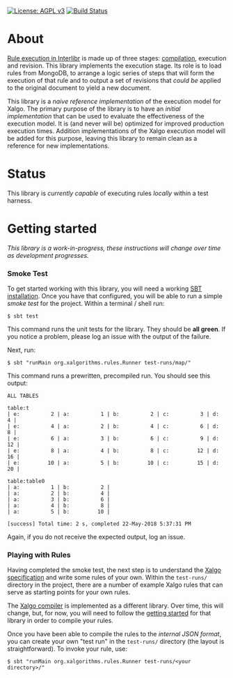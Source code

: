 [![License: AGPL v3](https://img.shields.io/badge/License-AGPL%20v3-blue.svg)](https://www.gnu.org/licenses/agpl-3.0)
[![Build Status](https://www.travis-ci.com/Xalgorithms/lib-rules-int-scala.svg?branch=master)](https://www.travis-ci.com/Xalgorithms/lib-rules-int-scala)

# About

[Rule execution in
Interlibr](https://github.com/Xalgorithms/general-documentation/blob/master/docs/xalgo.md)
is made up of three stages:
[compilation](https://github.com/Xalgorithms/xa-rules), execution and
revision. This library implements the execution stage. Its role is to
load rules from MongoDB, to arrange a logic series of steps that will
form the execution of that rule and to output a set of revisions that
*could be* applied to the original document to yield a new document.

This library is a *naive reference implementation* of the execution
model for Xalgo. The primary purpose of the library is to have an *initial
implementation* that can be used to evaluate the effectiveness of the
execution model. It is (and never will be) optimized for improved
production execution times. Addition implementations of the Xalgo
execution model will be added for this purpose, leaving this library
to remain clean as a reference for new implementations.

# Status

This library is *currently capable* of executing rules *locally*
within a test harness.

# Getting started

*This library is a work-in-progress, these instructions will change
over time as development progresses.*

### Smoke Test

To get started working with this library, you will need a working [SBT
installation](https://www.scala-sbt.org/). Once you have that
configured, you will be able to run a simple *smoke test* for the
project. Within a terminal / shell run:

```
$ sbt test
```

This command runs the unit tests for the library. They should be **all
green**. If you notice a problem, please log an issue with the output
of the failure.

Next, run:

```
$ sbt "runMain org.xalgorithms.rules.Runner test-runs/map/"
```

This command runs a prewritten, precompiled run. You should see this
output:

```
ALL TABLES

table:t
| e:          2 | a:          1 | b:          2 | c:          3 | d:          4 |
| e:          4 | a:          2 | b:          4 | c:          6 | d:          8 |
| e:          6 | a:          3 | b:          6 | c:          9 | d:         12 |
| e:          8 | a:          4 | b:          8 | c:         12 | d:         16 |
| e:         10 | a:          5 | b:         10 | c:         15 | d:         20 |

table:table0
| a:          1 | b:          2 |
| a:          2 | b:          4 |
| a:          3 | b:          6 |
| a:          4 | b:          8 |
| a:          5 | b:         10 |

[success] Total time: 2 s, completed 22-May-2018 5:37:31 PM
```

Again, if you do not receive the expected output, log an issue.

### Playing with Rules

Having completed the smoke test, the next step is to understand the
[Xalgo
specification](https://github.com/Xalgorithms/general-documentation/blob/master/docs/xalgo.md)
and write some rules of your own. Within the `test-runs/` directory in
the project, there are a number of example Xalgo rules that can serve
as starting points for your own rules.

The [Xalgo compiler](https://github.com/Xalgorithms/xa-rules) is
implemented as a different library. Over time, this will change, but,
for now, you will need to follow the [getting
started](https://github.com/Xalgorithms/xa-rules/blob/master/README.md)
for that library in order to compile your rules.

Once you have been able to compile the rules to the *internal JSON
format*, you can create your own "test run" in the `test-runs/`
directory (the layout is straightforward). To invoke your rule, use:

```
$ sbt "runMain org.xalgorithms.rules.Runner test-runs/<your directory>/"
```
